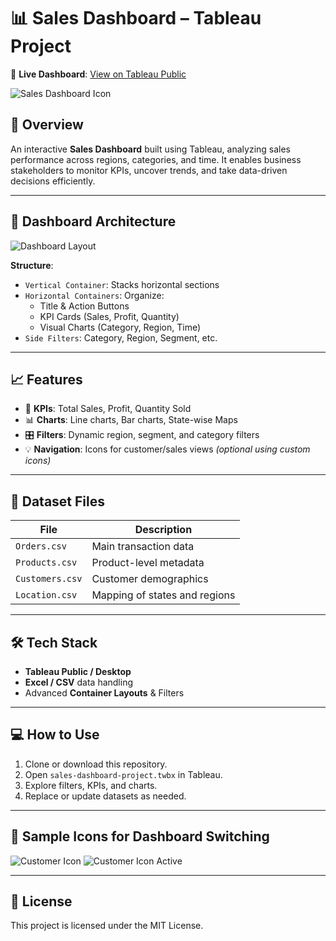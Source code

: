 # 📊 Sales Dashboard – Tableau Project

🚀 **Live Dashboard**: [View on Tableau Public](https://public.tableau.com/app/profile/harsh.bandal/viz/sales-dashboard-project/SalesDashboard)

![Sales Dashboard Icon](./Icon%20-%20Sales%20Dashboard(active).png)

## 📌 Overview
An interactive **Sales Dashboard** built using Tableau, analyzing sales performance across regions, categories, and time. It enables business stakeholders to monitor KPIs, uncover trends, and take data-driven decisions efficiently.

---

## 🧱 Dashboard Architecture

![Dashboard Layout](./Sales-dashboard-archetecture.jpg)

**Structure**:
- `Vertical Container`: Stacks horizontal sections
- `Horizontal Containers`: Organize:
  - Title & Action Buttons
  - KPI Cards (Sales, Profit, Quantity)
  - Visual Charts (Category, Region, Time)
- `Side Filters`: Category, Region, Segment, etc.

---

## 📈 Features
- 📌 **KPIs**: Total Sales, Profit, Quantity Sold
- 📊 **Charts**: Line charts, Bar charts, State-wise Maps
- 🎛️ **Filters**: Dynamic region, segment, and category filters
- 💡 **Navigation**: Icons for customer/sales views *(optional using custom icons)*

---

## 📂 Dataset Files

| File         | Description                      |
|--------------|----------------------------------|
| `Orders.csv` | Main transaction data            |
| `Products.csv` | Product-level metadata         |
| `Customers.csv` | Customer demographics         |
| `Location.csv` | Mapping of states and regions  |

---

## 🛠️ Tech Stack
- **Tableau Public / Desktop**
- **Excel / CSV** data handling
- Advanced **Container Layouts** & Filters

---

## 💻 How to Use
1. Clone or download this repository.
2. Open `sales-dashboard-project.twbx` in Tableau.
3. Explore filters, KPIs, and charts.
4. Replace or update datasets as needed.

---

## 🧪 Sample Icons for Dashboard Switching
![Customer Icon](./Icon%20-%20Customer%20Dashboard.png)
![Customer Icon Active](./Icon%20-%20Customer%20Dashboard%20(active).png)

---

## 📜 License

This project is licensed under the MIT License.
